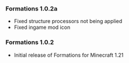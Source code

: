 ### Formations 1.0.2a
- Fixed structure processors not being applied
- Fixed ingame mod icon

### Formations 1.0.2
- Initial release of Formations for Minecraft 1.21
